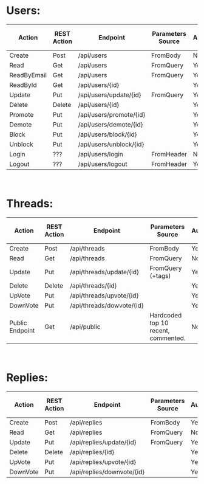 # Users:

| Action      | REST Action | Endpoint                | Parameters Source | Auth. | Require Admin | Admin Is Allowed |
| ----------- | ----------- | ----------------------- | ----------------- | ----- | ------------- | ---------------- |
| Create      | Post        | /api/users              | FromBody          | No    | No            |                  |
| Read        | Get         | /api/users              | FromQuery         | Yes   | No            |                  |
| ReadByEmail | Get         | /api/users              | FromQuery         | Yes   | Yes           |                  |
| ReadById    | Get         | /api/users/{id}         |                   | Yes   | No            |                  |
| Update      | Put         | /api/users/update/{id}  | FromQuery         | Yes   | No            |                  |
| Delete      | Delete      | /api/users/{id}         |                   | Yes   | No            | Yes              |
| Promote     | Put         | /api/users/promote/{id} |                   | Yes   | Yes           |                  |
| Demote      | Put         | /api/users/demote/{id}  |                   | Yes   | Yes           |                  |
| Block       | Put         | /api/users/block/{id}   |                   | Yes   | Yes           |                  |
| Unblock     | Put         | /api/users/unblock/{id} |                   | Yes   | Yes           |                  |
| Login       | ???         | /api/users/login        | FromHeader        | No    | No            |                  |
| Logout      | ???         | /api/users/logout       | FromHeader        | Yes   | No            |                  |

<br>

# Threads:

| Action          | REST Action | Endpoint                  | Parameters Source                   | Auth. | Require Admin | Admin Is Allowed |
| --------------- | ----------- | ------------------------- | ----------------------------------- | ----- | ------------- | ---------------- |
| Create          | Post        | /api/threads              | FromBody                            | Yes   | No            | Yes              |
| Read            | Get         | /api/threads              | FromQuery                           | No    | No            |                  |
| Update          | Put         | /api/threads/update/{id}  | FromQuery (+tags)                   | Yes   | No            |                  |
| Delete          | Delete      | /api/threads/{id}         |                                     | Yes   | Yes           | Yes              |
| UpVote          | Put         | /api/threads/upvote/{id}  |                                     | Yes   | No            |                  |
| DownVote        | Put         | /api/threads/dowvote/{id} |                                     | Yes   | No            |                  |
| Public Endpoint | Get         | /api/public               | Hardcoded top 10 recent, commented. | No    | No            |                  |

<br>

# Replies:

| Action   | REST Action | Endpoint                   | Parameters Source | Auth. | Require Admin | Admin Is Allowed |
| -------- | ----------- | -------------------------- | ----------------- | ----- | ------------- | ---------------- |
| Create   | Post        | /api/replies               | FromBody          | Yes   | No            | Yes              |
| Read     | Get         | /api/replies               | FromQuery         | No    | No            |                  |
| Update   | Put         | /api/replies/update/{id}   | FromQuery         | Yes   | No            |                  |
| Delete   | Delete      | /api/replies/{id}          |                   | Yes   | Yes           | Yes              |
| UpVote   | Put         | /api/replies/upvote/{id}   |                   | Yes   | No            |                  |
| DownVote | Put         | /api/replies/downvote/{id} |                   | Yes   | No            |                  |

